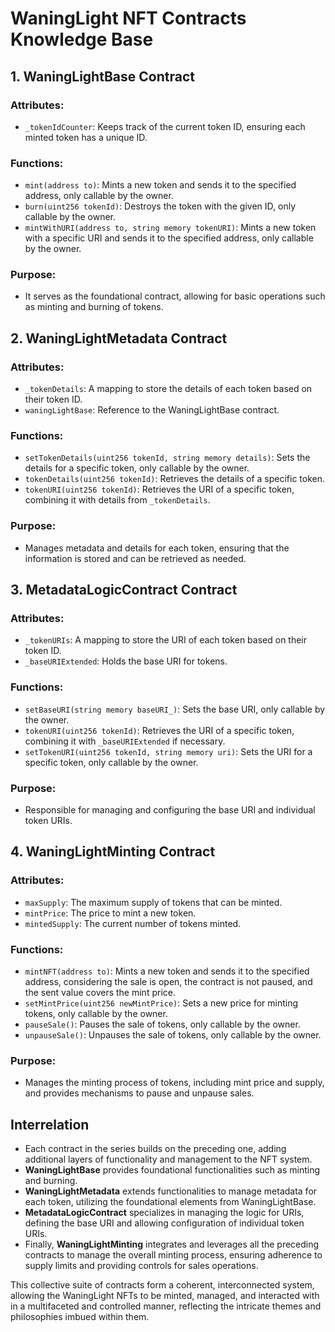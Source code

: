 # WaningLight NFT Contracts Knowledge Base

## 1. **WaningLightBase Contract**

### Attributes:

- `_tokenIdCounter`: Keeps track of the current token ID, ensuring each minted token has a unique ID.

### Functions:

- `mint(address to)`: Mints a new token and sends it to the specified address, only callable by the owner.
- `burn(uint256 tokenId)`: Destroys the token with the given ID, only callable by the owner.
- `mintWithURI(address to, string memory tokenURI)`: Mints a new token with a specific URI and sends it to the specified address, only callable by the owner.

### Purpose:

- It serves as the foundational contract, allowing for basic operations such as minting and burning of tokens.

## 2. **WaningLightMetadata Contract**

### Attributes:

- `_tokenDetails`: A mapping to store the details of each token based on their token ID.
- `waningLightBase`: Reference to the WaningLightBase contract.

### Functions:

- `setTokenDetails(uint256 tokenId, string memory details)`: Sets the details for a specific token, only callable by the owner.
- `tokenDetails(uint256 tokenId)`: Retrieves the details of a specific token.
- `tokenURI(uint256 tokenId)`: Retrieves the URI of a specific token, combining it with details from `_tokenDetails`.

### Purpose:

- Manages metadata and details for each token, ensuring that the information is stored and can be retrieved as needed.

## 3. **MetadataLogicContract Contract**

### Attributes:

- `_tokenURIs`: A mapping to store the URI of each token based on their token ID.
- `_baseURIExtended`: Holds the base URI for tokens.

### Functions:

- `setBaseURI(string memory baseURI_)`: Sets the base URI, only callable by the owner.
- `tokenURI(uint256 tokenId)`: Retrieves the URI of a specific token, combining it with `_baseURIExtended` if necessary.
- `setTokenURI(uint256 tokenId, string memory uri)`: Sets the URI for a specific token, only callable by the owner.

### Purpose:

- Responsible for managing and configuring the base URI and individual token URIs.

## 4. **WaningLightMinting Contract**

### Attributes:

- `maxSupply`: The maximum supply of tokens that can be minted.
- `mintPrice`: The price to mint a new token.
- `mintedSupply`: The current number of tokens minted.

### Functions:

- `mintNFT(address to)`: Mints a new token and sends it to the specified address, considering the sale is open, the contract is not paused, and the sent value covers the mint price.
- `setMintPrice(uint256 newMintPrice)`: Sets a new price for minting tokens, only callable by the owner.
- `pauseSale()`: Pauses the sale of tokens, only callable by the owner.
- `unpauseSale()`: Unpauses the sale of tokens, only callable by the owner.

### Purpose:

- Manages the minting process of tokens, including mint price and supply, and provides mechanisms to pause and unpause sales.

## Interrelation

- Each contract in the series builds on the preceding one, adding additional layers of functionality and management to the NFT system.
- **WaningLightBase** provides foundational functionalities such as minting and burning.
- **WaningLightMetadata** extends functionalities to manage metadata for each token, utilizing the foundational elements from WaningLightBase.
- **MetadataLogicContract** specializes in managing the logic for URIs, defining the base URI and allowing configuration of individual token URIs.
- Finally, **WaningLightMinting** integrates and leverages all the preceding contracts to manage the overall minting process, ensuring adherence to supply limits and providing controls for sales operations.

This collective suite of contracts form a coherent, interconnected system, allowing the WaningLight NFTs to be minted, managed, and interacted with in a multifaceted and controlled manner, reflecting the intricate themes and philosophies imbued within them.
